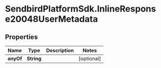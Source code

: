 # SendbirdPlatformSdk.InlineResponse20048UserMetadata

## Properties

Name | Type | Description | Notes
------------ | ------------- | ------------- | -------------
**anyOf** | **String** |  | [optional] 



